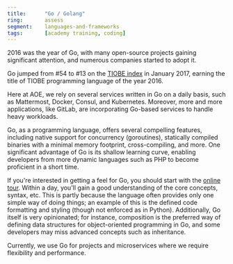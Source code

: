 ```yaml
---
title:      "Go / Golang"
ring:       assess
segment:    languages-and-frameworks
tags:       [academy training, coding]
---
```


2016 was the year of Go, with many open-source projects gaining significant attention, and numerous companies started to adopt it.

Go jumped from #54 to #13 on the [TIOBE index](http://www.tiobe.com/tiobe-index/) in January 2017, earning the title of TIOBE programming language of the year 2016.

Here at AOE, we rely on several services written in Go on a daily basis, such as Mattermost, Docker, Consul, and Kubernetes. Moreover, more and more applications, like GitLab, are incorporating Go-based services to handle heavy workloads.

Go, as a programming language, offers several compelling features, including native support for concurrency (goroutines), statically compiled binaries with a minimal memory footprint, cross-compiling, and more. One significant advantage of Go is its shallow learning curve, enabling developers from more dynamic languages such as PHP to become proficient in a short time.

If you're interested in getting a feel for Go, you should start with the [online tour](https://tour.golang.org/welcome/1). Within a day, you'll gain a good understanding of the core concepts, syntax, etc. This is partly because the language often provides only one simple way of doing things; an example of this is the defined code formatting and styling (though not enforced as in Python). Additionally, Go itself is very opinionated; for instance, composition is the preferred way of defining data structures for object-oriented programming in Go, and some developers may miss advanced concepts such as inheritance.

Currently, we use Go for projects and microservices where we require flexibility and performance.
